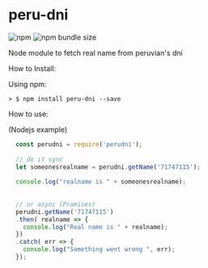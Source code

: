# peru-dni

![npm](https://img.shields.io/npm/v/peru-dni) ![npm bundle size](https://img.shields.io/bundlephobia/min/peru-dni)

Node module to fetch real name from peruvian's dni

How to Install:

  Using npm:
    
    > $ npm install peru-dni --save
    

How to use:

  (Nodejs example)
 
```javascript
  const perudni = require('perudni');
  
  // do it sync
  let someonesrealname = perudni.getName('71747115');
  
  console.log("realname is " + someonesrealname);
  
  
  // or async (Promises)
  perudni.getName('71747115')
  .then( realname => {
    console.log("Real name is " + realname);  
  })
  .catch( err => {
    console.log("Something went wrong ", err);
  });
```

